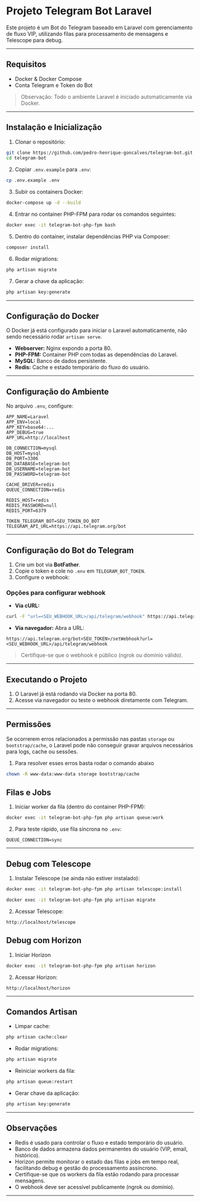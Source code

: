 # Projeto Telegram Bot Laravel

Este projeto é um Bot do Telegram baseado em Laravel com gerenciamento de fluxo VIP, utilizando filas para processamento de mensagens e Telescope para debug.

---

## Requisitos

* Docker & Docker Compose
* Conta Telegram e Token do Bot

> Observação: Todo o ambiente Laravel é iniciado automaticamente via Docker.

---

## Instalação e Inicialização

1. Clonar o repositório:

```bash
git clone https://github.com/pedro-henrique-goncalves/telegram-bot.git
cd telegram-bot
```

2. Copiar `.env.example` para `.env`:

```bash
cp .env.example .env
```

3. Subir os containers Docker:

```bash
docker-compose up -d --build
```

4. Entrar no container PHP-FPM para rodar os comandos seguintes:

```bash
docker exec -it telegram-bot-php-fpm bash
```

5. Dentro do container, instalar dependências PHP via Composer:

```bash
composer install
```

6. Rodar migrations:

```bash
php artisan migrate
```

7. Gerar a chave da aplicação:

```bash
php artisan key:generate
```

---

## Configuração do Docker

O Docker já está configurado para iniciar o Laravel automaticamente, não sendo necessário rodar `artisan serve`.

* **Webserver:** Nginx expondo a porta 80.
* **PHP-FPM:** Container PHP com todas as dependências do Laravel.
* **MySQL:** Banco de dados persistente.
* **Redis:** Cache e estado temporário do fluxo do usuário.

---

## Configuração do Ambiente

No arquivo `.env`, configure:

```env
APP_NAME=Laravel
APP_ENV=local
APP_KEY=base64:...
APP_DEBUG=true
APP_URL=http://localhost

DB_CONNECTION=mysql
DB_HOST=mysql
DB_PORT=3306
DB_DATABASE=telegram-bot
DB_USERNAME=telegram-bot
DB_PASSWORD=telegram-bot

CACHE_DRIVER=redis
QUEUE_CONNECTION=redis

REDIS_HOST=redis
REDIS_PASSWORD=null
REDIS_PORT=6379

TOKEN_TELEGRAM_BOT=SEU_TOKEN_DO_BOT
TELEGRAM_API_URL=https://api.telegram.org/bot
```

---

## Configuração do Bot do Telegram

1. Crie um bot via **BotFather**.
2. Copie o token e cole no `.env` em `TELEGRAM_BOT_TOKEN`.
3. Configure o webhook:

### Opções para configurar webhook

* **Via cURL:**

```bash
curl -F "url=<SEU_WEBHOOK_URL>/api/telegram/webhook" https://api.telegram.org/bot<SEU_TOKEN>/setWebhook
```

* **Via navegador:**
  Abra a URL:

```
https://api.telegram.org/bot<SEU_TOKEN>/setWebhook?url=<SEU_WEBHOOK_URL>/api/telegram/webhook
```

> Certifique-se que o webhook é público (ngrok ou domínio válido).

---

## Executando o Projeto

1. O Laravel já está rodando via Docker na porta 80.
2. Acesse via navegador ou teste o webhook diretamente com Telegram.

---

## Permissões

Se ocorrerem erros relacionados a permissão nas pastas `storage` ou `bootstrap/cache`, o Laravel pode não conseguir gravar arquivos necessários para logs, cache ou sessões.

1. Para resolver esses erros basta rodar o comando abaixo

```bash
chown -R www-data:www-data storage bootstrap/cache
```

## Filas e Jobs

1. Iniciar worker da fila (dentro do container PHP-FPM):

```bash
docker exec -it telegram-bot-php-fpm php artisan queue:work
```

2. Para teste rápido, use fila síncrona no `.env`:

```env
QUEUE_CONNECTION=sync
```

---

## Debug com Telescope

1. Instalar Telescope (se ainda não estiver instalado):

```bash
docker exec -it telegram-bot-php-fpm php artisan telescope:install

docker exec -it telegram-bot-php-fpm php artisan migrate
```

2. Acessar Telescope:

```
http://localhost/telescope
```

## Debug com Horizon 

1. Iniciar Horizon

```bash
docker exec -it telegram-bot-php-fpm php artisan horizon
```

2. Acessar Horizon:

```
http://localhost/horizon
```
---

## Comandos Artisan

* Limpar cache:

```bash
php artisan cache:clear
```

* Rodar migrations:

```bash
php artisan migrate
```

* Reiniciar workers da fila:

```bash
php artisan queue:restart
```

* Gerar chave da aplicação:

```bash
php artisan key:generate
```
---

## Observações

* Redis é usado para controlar o fluxo e estado temporário do usuário.
* Banco de dados armazena dados permanentes do usuário (VIP, email, histórico).
* Horizon permite monitorar o estado das filas e jobs em tempo real, facilitando debug e gestão do processamento assíncrono.
* Certifique-se que os workers da fila estão rodando para processar mensagens.
* O webhook deve ser acessível publicamente (ngrok ou domínio).

---
